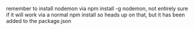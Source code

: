 remember to install nodemon via npm install -g nodemon, 
not entirely sure if it will work via a normal npm install
so heads up on that, but it has been added to the package.json

